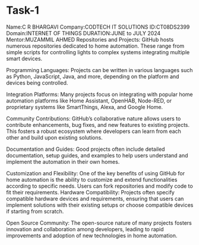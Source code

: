 # Task-1
Name:C R BHARGAVI
Company:CODTECH IT SOLUTIONS
ID:CT08DS2399
Domain:INTERNET OF THINGS
DURATION:JUNE to JULY 2024
Mentor:MUZAMMIL AHMED
Repositories and Projects: GitHub hosts numerous repositories dedicated to home automation. These range from simple scripts for controlling lights to complex systems integrating multiple smart devices.

Programming Languages: Projects can be written in various languages such as Python, JavaScript, Java, and more, depending on the platform and devices being controlled.

Integration Platforms: Many projects focus on integrating with popular home automation platforms like Home Assistant, OpenHAB, Node-RED, or proprietary systems like SmartThings, Alexa, and Google Home.

Community Contributions: GitHub’s collaborative nature allows users to contribute enhancements, bug fixes, and new features to existing projects. This fosters a robust ecosystem where developers can learn from each other and build upon existing solutions.

Documentation and Guides: Good projects often include detailed documentation, setup guides, and examples to help users understand and implement the automation in their own homes.

Customization and Flexibility: One of the key benefits of using GitHub for home automation is the ability to customize and extend functionalities according to specific needs. Users can fork repositories and modify code to fit their requirements.
Hardware Compatibility: Projects often specify compatible hardware devices and requirements, ensuring that users can implement solutions with their existing setups or choose compatible devices if starting from scratch.

Open Source Community: The open-source nature of many projects fosters innovation and collaboration among developers, leading to rapid improvements and adoption of new technologies in home automation.
